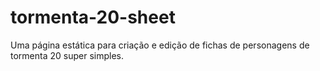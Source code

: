 # tormenta-20-sheet
Uma página estática para criação e edição de fichas de personagens de tormenta 20 super simples.
